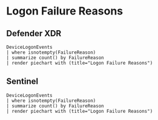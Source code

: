 # Logon Failure Reasons

## Defender XDR

```
DeviceLogonEvents
| where isnotempty(FailureReason)
| summarize count() by FailureReason
| render piechart with (title="Logon Failure Reasons")
```
## Sentinel
```
DeviceLogonEvents
| where isnotempty(FailureReason)
| summarize count() by FailureReason
| render piechart with (title="Logon Failure Reasons")
```



